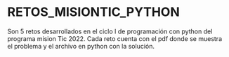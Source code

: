 # RETOS_MISIONTIC_PYTHON
 Son 5 retos desarrollados en el ciclo I de programación con python del programa mision Tic 2022.  Cada reto cuenta con el pdf donde se muestra el problema y el archivo en python con la solución.
